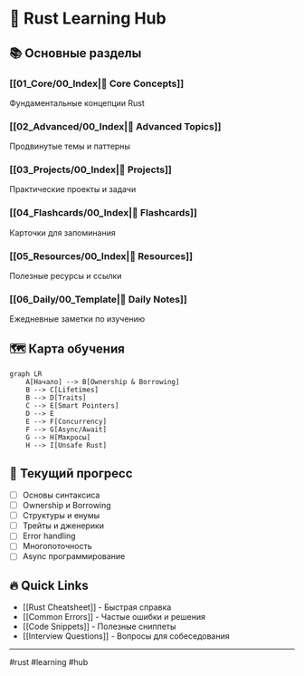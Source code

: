 # 🦀 Rust Learning Hub

## 📚 Основные разделы

### [[01_Core/00_Index|🔸 Core Concepts]]
Фундаментальные концепции Rust

### [[02_Advanced/00_Index|🔹 Advanced Topics]]
Продвинутые темы и паттерны

### [[03_Projects/00_Index|🚀 Projects]]
Практические проекты и задачи

### [[04_Flashcards/00_Index|🎯 Flashcards]]
Карточки для запоминания

### [[05_Resources/00_Index|📖 Resources]]
Полезные ресурсы и ссылки

### [[06_Daily/00_Template|📝 Daily Notes]]
Ежедневные заметки по изучению

## 🗺️ Карта обучения

```mermaid
graph LR
    A[Начало] --> B[Ownership & Borrowing]
    B --> C[Lifetimes]
    B --> D[Traits]
    C --> E[Smart Pointers]
    D --> E
    E --> F[Concurrency]
    F --> G[Async/Await]
    G --> H[Макросы]
    H --> I[Unsafe Rust]
```

## 🎯 Текущий прогресс

- [ ] Основы синтаксиса
- [ ] Ownership и Borrowing
- [ ] Структуры и енумы
- [ ] Трейты и дженерики
- [ ] Error handling
- [ ] Многопоточность
- [ ] Async программирование

## 🔥 Quick Links

- [[Rust Cheatsheet]] - Быстрая справка
- [[Common Errors]] - Частые ошибки и решения
- [[Code Snippets]] - Полезные сниппеты
- [[Interview Questions]] - Вопросы для собеседования

---
#rust #learning #hub
